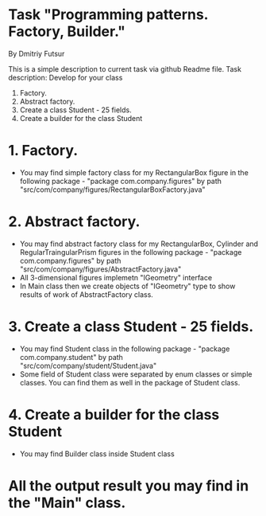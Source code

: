# Task "Programming patterns. Factory, Builder."
By Dmitriy Futsur

This is a simple description to current task via github Readme file.
Task description:
Develop for your class
 1. Factory.
 2. Abstract factory.
 3. Create a class Student  - 25 fields.
 4. Create a builder for the class Student

# 1. Factory.
  - You may find simple factory class for my RectangularBox figure in the 
  following package - "package com.company.figures" by path "src/com/company/figures/RectangularBoxFactory.java"

# 2. Abstract factory.
  - You may find abstract factory class for my RectangularBox, Cylinder and 
  RegularTraingularPrism figures in the following package -
 "package com.company.figures" by path 
 "src/com/company/figures/AbstractFactory.java"
 - All 3-dimensional figures implemetn "IGeometry" interface
  - In Main class then we create objects of "IGeometry" type to show
  results of work of AbstractFactory class.

# 3. Create a class Student  - 25 fields.
  - You may find Student class in the following package - 
  "package com.company.student" by path 
  "src/com/company/student/Student.java"
 - Some field of Student class were separated by enum classes or simple classes.
    You can find them as well in the package of Student class.

# 4. Create a builder for the class Student
  - You may find Builder class inside Student class
# All the output result you may find in the "Main" class.
 
